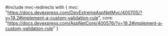 #include mvc-redirects with {
    mvc: "https://docs.devexpress.com/DevExtremeAspNetMvc/400705/?v=19.2#implement-a-custom-validation-rule",
    core: "https://docs.devexpress.com/AspNetCore/400576/?v=19.2#implement-a-custom-validation-rule"
}
